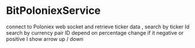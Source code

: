 # BitPoloniexService
connect to Poloniex web socket and retrieve ticker data , search by ticker Id
search by currency pair ID 
depend on percentage change if it negative or positive I show arrow up / down
